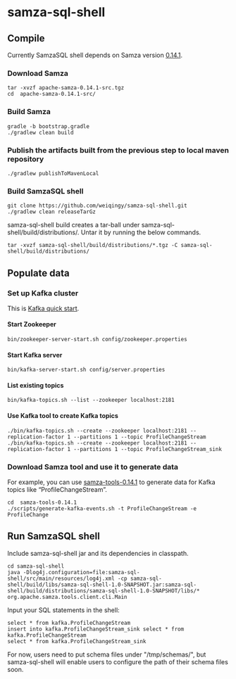 # samza-sql-shell

## Compile

Currently SamzaSQL shell depends on Samza version [0.14.1](http://samza.apache.org/startup/download/).

### Download Samza

    tar -xvzf apache-samza-0.14.1-src.tgz
    cd  apache-samza-0.14.1-src/

### Build Samza
    gradle -b bootstrap.gradle
    ./gradlew clean build

### Publish the artifacts built from the previous step to local maven repository
    ./gradlew publishToMavenLocal

### Build SamzaSQL shell
    git clone https://github.com/weiqingy/samza-sql-shell.git 
    ./gradlew clean releaseTarGz
    
samza-sql-shell build creates a tar-ball under samza-sql-shell/build/distributions/. Untar it by running the below commands.

    tar -xvzf samza-sql-shell/build/distributions/*.tgz -C samza-sql-shell/build/distributions/

## Populate data

### Set up Kafka cluster
This is [Kafka quick start](http://kafka.apache.org/quickstart).
#### Start Zookeeper
    bin/zookeeper-server-start.sh config/zookeeper.properties

#### Start Kafka server
    bin/kafka-server-start.sh config/server.properties

#### List existing topics
    bin/kafka-topics.sh --list --zookeeper localhost:2181

#### Use Kafka tool to create Kafka topics
    ./bin/kafka-topics.sh --create --zookeeper localhost:2181 --replication-factor 1 --partitions 1 --topic ProfileChangeStream
    ./bin/kafka-topics.sh --create --zookeeper localhost:2181 --replication-factor 1 --partitions 1 --topic ProfileChangeStream_sink

### Download Samza tool and use it to generate data
For example, you can use [samza-tools-0.14.1](http://samza.apache.org/startup/download/) to generate data for Kafka topics like “ProfileChangeStream”.

    cd  samza-tools-0.14.1
    ./scripts/generate-kafka-events.sh -t ProfileChangeStream -e ProfileChange

## Run SamzaSQL shell
Include samza-sql-shell jar and its dependencies in classpath. 

    cd samza-sql-shell
    java -Dlog4j.configuration=file:samza-sql-shell/src/main/resources/log4j.xml -cp samza-sql-shell/build/libs/samza-sql-shell-1.0-SNAPSHOT.jar:samza-sql-shell/build/distributions/samza-sql-shell-1.0-SNAPSHOT/libs/*  org.apache.samza.tools.client.cli.Main
    
Input your SQL statements in the shell:

    select * from kafka.ProfileChangeStream
    insert into kafka.ProfileChangeStream_sink select * from kafka.ProfileChangeStream
    select * from kafka.ProfileChangeStream_sink

For now, users need to put schema files under "/tmp/schemas/", but samza-sql-shell will enable users to configure the path of their schema files soon.